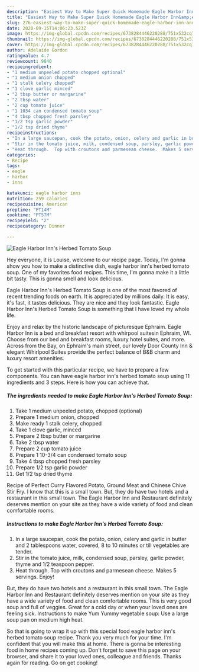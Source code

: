 ```yaml
---
description: "Easiest Way to Make Super Quick Homemade Eagle Harbor Inn&amp;#39;s Herbed Tomato Soup"
title: "Easiest Way to Make Super Quick Homemade Eagle Harbor Inn&amp;#39;s Herbed Tomato Soup"
slug: 276-easiest-way-to-make-super-quick-homemade-eagle-harbor-inn-and-39-s-herbed-tomato-soup
date: 2020-09-15T14:06:23.523Z
image: https://img-global.cpcdn.com/recipes/6738284446220288/751x532cq70/eagle-harbor-inns-herbed-tomato-soup-recipe-main-photo.jpg
thumbnail: https://img-global.cpcdn.com/recipes/6738284446220288/751x532cq70/eagle-harbor-inns-herbed-tomato-soup-recipe-main-photo.jpg
cover: https://img-global.cpcdn.com/recipes/6738284446220288/751x532cq70/eagle-harbor-inns-herbed-tomato-soup-recipe-main-photo.jpg
author: Adelaide Gordon
ratingvalue: 4.7
reviewcount: 9840
recipeingredient:
- "1 medium unpeeled potato chopped optional"
- "1 medium onion chopped"
- "1 stalk celery chopped"
- "1 clove garlic minced"
- "2 tbsp butter or margarine"
- "2 tbsp water"
- "2 cup tomato juice"
- "1 1034 can condensed tomato soup"
- "4 tbsp chopped fresh parsley"
- "1/2 tsp garlic powder"
- "1/2 tsp dried thyme"
recipeinstructions:
- "In a large saucepan, cook the potato, onion, celery and garlic in butter and 2 tablespoons water, covered, 8 to 10 minutes or till vegetables are tender."
- "Stir in the tomato juice, milk, condensed soup, parsley, garlic powder, thyme and 1/2 teaspoon pepper."
- "Heat through.  Top with croutons and parmesean cheese.  Makes 5 servings.  Enjoy!"
categories:
- Recipe
tags:
- eagle
- harbor
- inns

katakunci: eagle harbor inns 
nutrition: 259 calories
recipecuisine: American
preptime: "PT14M"
cooktime: "PT57M"
recipeyield: "2"
recipecategory: Dinner

---
```



![Eagle Harbor Inn&#39;s Herbed Tomato Soup](https://img-global.cpcdn.com/recipes/6738284446220288/751x532cq70/eagle-harbor-inns-herbed-tomato-soup-recipe-main-photo.jpg)

Hey everyone, it is Louise, welcome to our recipe page. Today, I'm gonna show you how to make a distinctive dish, eagle harbor inn&#39;s herbed tomato soup. One of my favorites food recipes. This time, I'm gonna make it a little bit tasty. This is gonna smell and look delicious.

Eagle Harbor Inn&#39;s Herbed Tomato Soup is one of the most favored of recent trending foods on earth. It is appreciated by millions daily. It is easy, it's fast, it tastes delicious. They are nice and they look fantastic. Eagle Harbor Inn&#39;s Herbed Tomato Soup is something that I have loved my whole life.

Enjoy and relax by the historic landscape of picturesque Ephraim. Eagle Harbor Inn is a bed and breakfast resort with whirpool suitesin Ephraim, WI. Choose from our bed and breakfast rooms, luxury hotel suites, and more. Across from the Bay, on Ephraim&#39;s main street, our lovely Door County Inn &amp; elegant Whirlpool Suites provide the perfect balance of B&amp;B charm and luxury resort amenities.


To get started with this particular recipe, we have to prepare a few components. You can have eagle harbor inn&#39;s herbed tomato soup using 11 ingredients and 3 steps. Here is how you can achieve that.

<!--inarticleads1-->

##### The ingredients needed to make Eagle Harbor Inn&#39;s Herbed Tomato Soup:

1. Take 1 medium unpeeled potato, chopped (optional)
1. Prepare 1 medium onion, chopped
1. Make ready 1 stalk celery, chopped
1. Take 1 clove garlic, minced
1. Prepare 2 tbsp butter or margarine
1. Take 2 tbsp water
1. Prepare 2 cup tomato juice
1. Prepare 1 10-3/4 can condensed tomato soup
1. Take 4 tbsp chopped fresh parsley
1. Prepare 1/2 tsp garlic powder
1. Get 1/2 tsp dried thyme


Recipe of Perfect Curry Flavored Potato, Ground Meat and Chinese Chive Stir Fry. I know that this is a small town. But, they do have two hotels and a restaurant in this small town. The Eagle Harbor Inn and Restaurant definitely deserves mention on your site as they have a wide variety of food and clean comfortable rooms. 

<!--inarticleads2-->

##### Instructions to make Eagle Harbor Inn&#39;s Herbed Tomato Soup:

1. In a large saucepan, cook the potato, onion, celery and garlic in butter and 2 tablespoons water, covered, 8 to 10 minutes or till vegetables are tender.
1. Stir in the tomato juice, milk, condensed soup, parsley, garlic powder, thyme and 1/2 teaspoon pepper.
1. Heat through.  Top with croutons and parmesean cheese.  Makes 5 servings.  Enjoy!


But, they do have two hotels and a restaurant in this small town. The Eagle Harbor Inn and Restaurant definitely deserves mention on your site as they have a wide variety of food and clean comfortable rooms. This is very good soup and full of veggies. Great for a cold day or when your loved ones are feeling sick. Instructions to make Yum Yummy vegetable soup: Use a large soup pan on medium high heat. 

So that is going to wrap it up with this special food eagle harbor inn&#39;s herbed tomato soup recipe. Thank you very much for your time. I'm confident that you will make this at home. There is gonna be interesting food in home recipes coming up. Don't forget to save this page on your browser, and share it to your loved ones, colleague and friends. Thanks again for reading. Go on get cooking!
